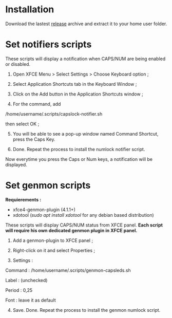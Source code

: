 # Installation

Download the lastest [release](https://github.com/ShaolinAssassin/xfce-kbdleds-genmon-scripts/releases) archive and extract it to your home user folder.

# Set notifiers scripts

These scripts will display a notification when CAPS/NUM are being enabled or disabled.

1. Open XFCE Menu > Select Settings > Choose Keyboard option ;

2. Select Application Shortcuts tab in the Keyboard Window ;

3. Click on the Add button in the Application Shortcuts window ;
4. For the command, add
>>
/home/username/.scripts/capslock-notifier.sh

then select OK ;

5. You will be able to see a pop-up window named Command Shortcut, press the Caps Key.

6. Done. Repeat the process to install the numlock notifier script.

Now everytime you press the Caps or Num keys, a notification will be displayed.

# Set genmon scripts

**Requierements :**
- xfce4-genmon-plugin (4.1.1+)
- xdotool (_sudo apt install xdotool_ for any debian based distribution)

These scripts will display CAPS/NUM status from XFCE panel. **Each script will require his own dedicated genmon plugin in XFCE panel.**

1. Add a genmon-plugin to XFCE panel ;

2. Right-click on it and select Properties ;

3. Settings :
>>
Command : /home/username/.scripts/genmon-capsleds.sh
>>
Label : (unchecked)
>>
Period : 0,25
>>
Font : leave it as default

4. Save. Done. Repeat the process to install the genmon numlock script.
